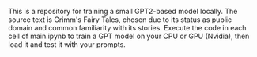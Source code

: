 This is a repository for training a small GPT2-based model locally. The source text is Grimm's Fairy Tales, chosen due to its status as public domain and common familiarity with its stories. Execute the code in each cell of main.ipynb to train a GPT model on your CPU or GPU (Nvidia), then load it and test it with your prompts.
